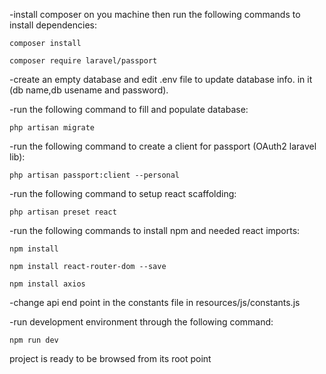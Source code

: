 -install composer on you machine then run the following commands to install dependencies:

	composer install

	composer require laravel/passport


-create an empty database and edit .env file to update database info. in it (db name,db usename and password).

-run the following command to fill and populate database:

	php artisan migrate

-run the following command to create a client for passport (OAuth2 laravel lib):

	php artisan passport:client --personal


-run the following command to setup react scaffolding:

	php artisan preset react

-run the following commands to install npm and needed react imports:

	npm install

	npm install react-router-dom --save

	npm install axios
	
    
   
-change api end point in the constants file in resources/js/constants.js

-run development environment through the following command:

    npm run dev


project is ready to be browsed from its root point
